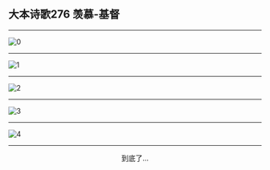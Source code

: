 
## 大本诗歌276 羡慕-基督
        
<div id="aplayer0"></div>

---

<img alt="0" data-original="/data/d0275/0.png">

---

<img alt="1" data-original="/data/d0275/1.png">

---

<img alt="2" data-original="/data/d0275/2.png">

---

<img alt="3" data-original="/data/d0275/3.png">

---

<img alt="4" data-original="/data/d0275/4.png">

---

<p style="text-align: center">到底了...</p>

<script src="/js/dist-view.js"></script>

<script>
MAIN.id = 'd0275';
        
const ap0 = new APlayer({
    container: document.getElementById('aplayer0'),
    volume: 1,
    loop: 'none',
    preload: 'none',
    audio: [{
        name: '大本诗歌276.mp3',
        artist: '大本诗歌',
        url: 'https://res.wx.qq.com/voice/getvoice?mediaid=MzI0NTk3MDM5M18yMjQ3NDkwOTQ2',
        cover: '/favicon'
    }]
});
</script>
